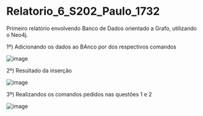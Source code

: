 # Relatorio_6_S202_Paulo_1732
Primeiro relatório envolvendo Banco de Dados orientado a Grafo, utilizando o Neo4j.

1º) Adicionando os dados ao BAnco por dos respectivos comandos

![image](https://user-images.githubusercontent.com/99833304/233853991-7c8e8a6a-a53a-48e1-8689-e28e6cfc2bde.png)

2º) Resultado da inserção

![image](https://user-images.githubusercontent.com/99833304/233854335-802d2996-1ca3-43c7-b7d1-882ae8b2dc43.png)

3º) Realizandos os comandos pedidos nas questões 1 e 2

![image](https://user-images.githubusercontent.com/99833304/233854391-a639ae6f-d6ea-4aba-a497-d288351539d9.png)

